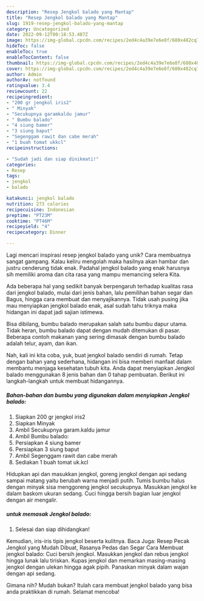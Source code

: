 ```yaml
---
description: "Resep Jengkol balado yang Mantap"
title: "Resep Jengkol balado yang Mantap"
slug: 1919-resep-jengkol-balado-yang-mantap
category: Uncategorized
date: 2022-09-12T00:18:53.487Z
image: https://img-global.cpcdn.com/recipes/2ed4c4a39e7e6e8f/680x482cq70/jengkol-balado-foto-resep-utama.jpg
hideToc: false
enableToc: true
enableTocContent: false
thumbnail: https://img-global.cpcdn.com/recipes/2ed4c4a39e7e6e8f/680x482cq70/jengkol-balado-foto-resep-utama.jpg
cover: https://img-global.cpcdn.com/recipes/2ed4c4a39e7e6e8f/680x482cq70/jengkol-balado-foto-resep-utama.jpg
author: Admin
authorAv: notfound
ratingvalue: 3.4
reviewcount: 22
recipeingredient:
- "200 gr jengkol iris2"
- " Minyak"
- "Secukupnya garamkaldu jamur"
- " Bumbu balado"
- "4 siung bamer"
- "3 siung baput"
- "Segenggam rawit dan cabe merah"
- "1 buah tomat ukkcl"
recipeinstructions:

- "Sudah jadi dan siap dinikmati!"
categories:
- Resep
tags:
- jengkol
- balado

katakunci: jengkol balado 
nutrition: 273 calories
recipecuisine: Indonesian
preptime: "PT23M"
cooktime: "PT46M"
recipeyield: "4"
recipecategory: Dinner

---
```





Lagi mencari inspirasi resep jengkol balado yang unik? Cara membuatnya sangat gampang. Kalau keliru mengolah maka hasilnya akan hambar dan justru cenderung tidak enak. Padahal jengkol balado yang enak harusnya sih memiliki aroma dan cita rasa yang mampu memancing selera Kita.





Ada beberapa hal yang sedikit banyak berpengaruh terhadap kualitas rasa dari jengkol balado, mulai dari jenis bahan, lalu pemilihan bahan segar dan Bagus, hingga cara membuat dan menyajikannya. Tidak usah pusing jika mau menyiapkan jengkol balado enak,      asal sudah tahu triknya maka hidangan ini dapat jadi sajian istimewa.














Bisa dibilang, bumbu balado merupakan salah satu bumbu dapur utama. Tidak heran, bumbu balado dapat dengan mudah ditemukan di pasar. Beberapa contoh makanan yang sering dimasak dengan bumbu balado adalah telur, ayam, dan ikan.






Nah, kali ini kita coba, yuk, buat jengkol balado sendiri di rumah. Tetap dengan bahan yang sederhana, hidangan ini bisa memberi manfaat dalam membantu menjaga kesehatan tubuh kita. Anda dapat menyiapkan Jengkol balado menggunakan 8 jenis bahan dan 0 tahap pembuatan. Berikut ini langkah-langkah untuk membuat hidangannya.

<!--inarticleads1-->

##### Bahan-bahan dan bumbu yang digunakan dalam menyiapkan Jengkol balado:

1. Siapkan 200 gr jengkol iris2
1. Siapkan  Minyak
1. Ambil Secukupnya garam.kaldu jamur
1. Ambil  Bumbu balado:
1. Persiapkan 4 siung bamer
1. Persiapkan 3 siung baput
1. Ambil Segenggam rawit dan cabe merah
1. Sediakan 1 buah tomat uk.kcl


Hidupkan api dan masukkan jengkol, goreng jengkol dengan api sedang sampai matang yaitu berubah warna menjadi putih. Tumis bumbu halus dengan minyak sisa menggoreng jengkol secukupnya. Masukkan jengkol ke dalam baskom ukuran sedang. Cuci hingga bersih bagian luar jengkol dengan air mengalir. 

<!--inarticleads2-->

#####  untuk memasak Jengkol balado:


1. Selesai dan siap dihidangkan!

Kemudian, iris-iris tipis jengkol beserta kulitnya. Baca Juga: Resep Pecak Jengkol yang Mudah Dibuat, Rasanya Pedas dan Segar Cara Membuat jengkol balado: Cuci bersih jengkol. Masukkan jengkol dan rebus jengkol hingga lunak lalu tiriskan. Kupas jengkol dan memarkan masing-masing jengkol dengan ulekan hingga agak pipih. Panaskan minyak dalam wajan dengan api sedang. 

Gimana nih? Mudah bukan? Itulah cara membuat jengkol balado yang bisa anda praktikkan di rumah. Selamat mencoba!

